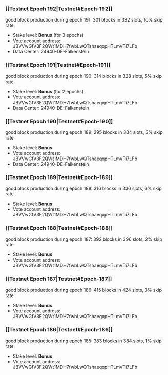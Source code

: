 ### [[Testnet Epoch 192|Testnet#Epoch-192]]
good block production during epoch 191: 301 blocks in 332 slots, 10% skip rate
* Stake level: **Bonus** (for 3 epochs)
* Vote account address: JBVVwGfV3F2QWt1MDH7fwbLwQTshaeqxpHTLmVTi7LFb
* Data Center: 24940-DE-Falkenstein
### [[Testnet Epoch 191|Testnet#Epoch-191]]
good block production during epoch 190: 314 blocks in 328 slots, 5% skip rate
* Stake level: **Bonus** (for 2 epochs)
* Vote account address: JBVVwGfV3F2QWt1MDH7fwbLwQTshaeqxpHTLmVTi7LFb
* Data Center: 24940-DE-Falkenstein
### [[Testnet Epoch 190|Testnet#Epoch-190]]
good block production during epoch 189: 295 blocks in 304 slots, 3% skip rate
* Stake level: **Bonus**
* Vote account address: JBVVwGfV3F2QWt1MDH7fwbLwQTshaeqxpHTLmVTi7LFb
* Data Center: 24940-DE-Falkenstein
### [[Testnet Epoch 189|Testnet#Epoch-189]]
good block production during epoch 188: 316 blocks in 336 slots, 6% skip rate
* Stake level: **Bonus**
* Vote account address: JBVVwGfV3F2QWt1MDH7fwbLwQTshaeqxpHTLmVTi7LFb
### [[Testnet Epoch 188|Testnet#Epoch-188]]
good block production during epoch 187: 392 blocks in 396 slots, 2% skip rate
* Stake level: **Bonus**
* Vote account address: JBVVwGfV3F2QWt1MDH7fwbLwQTshaeqxpHTLmVTi7LFb
### [[Testnet Epoch 187|Testnet#Epoch-187]]
good block production during epoch 186: 415 blocks in 424 slots, 3% skip rate
* Stake level: **Bonus**
* Vote account address: JBVVwGfV3F2QWt1MDH7fwbLwQTshaeqxpHTLmVTi7LFb
### [[Testnet Epoch 186|Testnet#Epoch-186]]
good block production during epoch 185: 383 blocks in 384 slots, 1% skip rate
* Stake level: **Bonus**
* Vote account address: JBVVwGfV3F2QWt1MDH7fwbLwQTshaeqxpHTLmVTi7LFb
